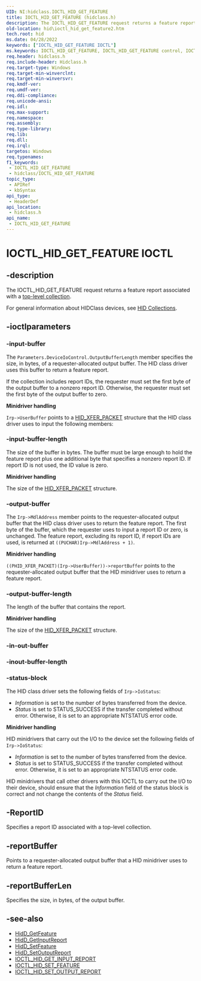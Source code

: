 ```yaml
---
UID: NI:hidclass.IOCTL_HID_GET_FEATURE
title: IOCTL_HID_GET_FEATURE (hidclass.h)
description: The IOCTL_HID_GET_FEATURE request returns a feature report associated with a top-level collection.
old-location: hid\ioctl_hid_get_feature2.htm
tech.root: hid
ms.date: 04/28/2022
keywords: ["IOCTL_HID_GET_FEATURE IOCTL"]
ms.keywords: IOCTL_HID_GET_FEATURE, IOCTL_HID_GET_FEATURE control, IOCTL_HID_GET_FEATURE control code [Human Input Devices], hid.ioctl_hid_get_feature2, hidclass/IOCTL_HID_GET_FEATURE, hidioreq_3257c7bb-bf6e-4731-afb1-82cb6b0f28a5.xml
req.header: hidclass.h
req.include-header: Hidclass.h
req.target-type: Windows
req.target-min-winverclnt: 
req.target-min-winversvr: 
req.kmdf-ver: 
req.umdf-ver: 
req.ddi-compliance: 
req.unicode-ansi: 
req.idl: 
req.max-support: 
req.namespace: 
req.assembly: 
req.type-library: 
req.lib: 
req.dll: 
req.irql: 
targetos: Windows
req.typenames: 
f1_keywords:
 - IOCTL_HID_GET_FEATURE
 - hidclass/IOCTL_HID_GET_FEATURE
topic_type:
 - APIRef
 - kbSyntax
api_type:
 - HeaderDef
api_location:
 - hidclass.h
api_name:
 - IOCTL_HID_GET_FEATURE
---
```


# IOCTL_HID_GET_FEATURE IOCTL

## -description

The IOCTL_HID_GET_FEATURE request returns a feature report associated with a [top-level collection](/windows-hardware/drivers/hid/top-level-collections).

For general information about HIDClass devices, see [HID Collections](/windows-hardware/drivers/hid/hid-collections).

## -ioctlparameters

### -input-buffer

The `Parameters.DeviceIoControl.OutputBufferLength` member specifies the size, in bytes, of a requester-allocated output buffer. The HID class driver uses this buffer to return a feature report.

If the collection includes report IDs, the requester must set the first byte of the output buffer to a nonzero report ID. Otherwise, the requester must set the first byte of the output buffer to zero.

**Minidriver handling**

`Irp->UserBuffer` points to a [HID_XFER_PACKET](/windows-hardware/drivers/ddi/hidclass/ns-hidclass-_hid_xfer_packet) structure that the HID class driver uses to input the following members:

### -input-buffer-length

The size of the buffer in bytes. The buffer must be large enough to hold the feature report plus one additional byte that specifies a nonzero report ID. If report ID is not used, the ID value is zero.

**Minidriver handling**

The size of the [HID_XFER_PACKET](/windows-hardware/drivers/ddi/hidclass/ns-hidclass-_hid_xfer_packet) structure.

### -output-buffer

The `Irp->MdlAddress` member points to the requester-allocated output buffer that the HID class driver uses to return the feature report. The first byte of the buffer, which the requester uses to input a report ID or zero, is unchanged. The feature report, excluding its report ID, if report IDs are used, is returned at `((PUCHAR)Irp->MdlAddress + 1)`.

**Minidriver handling**

`((PHID_XFER_PACKET)(Irp->UserBuffer))->reportBuffer` points to the requester-allocated output buffer that the HID minidriver uses to return a feature report.

### -output-buffer-length

The length of the buffer that contains the report.

**Minidriver handling**

The size of the [HID_XFER_PACKET](/windows-hardware/drivers/ddi/hidclass/ns-hidclass-_hid_xfer_packet) structure.

### -in-out-buffer

### -inout-buffer-length

### -status-block

The HID class driver sets the following fields of `Irp->IoStatus`:

- *Information* is set to the number of bytes transferred from the device.
- *Status* is set to STATUS_SUCCESS if the transfer completed without error. Otherwise, it is set to an appropriate NTSTATUS error code.

**Minidriver handling**

HID minidrivers that carry out the I/O to the device set the following fields of `Irp->IoStatus`:

- *Information* is set to the number of bytes transferred from the device.
- *Status* is set to STATUS_SUCCESS if the transfer completed without error. Otherwise, it is set to an appropriate NTSTATUS error code.

HID minidrivers that call other drivers with this IOCTL to carry out the I/O to their device, should ensure that the *Information* field of the status block is correct and not change the contents of the *Status* field.

## -ReportID

Specifies a report ID associated with a top-level collection.

## -reportBuffer

Points to a requester-allocated output buffer that a HID minidriver uses to return a feature report.

## -reportBufferLen

Specifies the size, in bytes, of the output buffer.

## -see-also

- [HidD_GetFeature](/windows-hardware/drivers/ddi/hidsdi/nf-hidsdi-hidd_getfeature)
- [HidD_GetInputReport](/windows-hardware/drivers/ddi/hidsdi/nf-hidsdi-hidd_getinputreport)
- [HidD_SetFeature](/windows-hardware/drivers/ddi/hidsdi/nf-hidsdi-hidd_setfeature)
- [HidD_SetOutputReport](/windows-hardware/drivers/ddi/hidsdi/nf-hidsdi-hidd_setoutputreport)
- [IOCTL_HID_GET_INPUT_REPORT](/windows-hardware/drivers/ddi/hidclass/ni-hidclass-ioctl_hid_get_input_report)
- [IOCTL_HID_SET_FEATURE](/windows-hardware/drivers/ddi/hidclass/ni-hidclass-ioctl_hid_set_feature)
- [IOCTL_HID_SET_OUTPUT_REPORT](/windows-hardware/drivers/ddi/hidclass/ni-hidclass-ioctl_hid_set_output_report)
